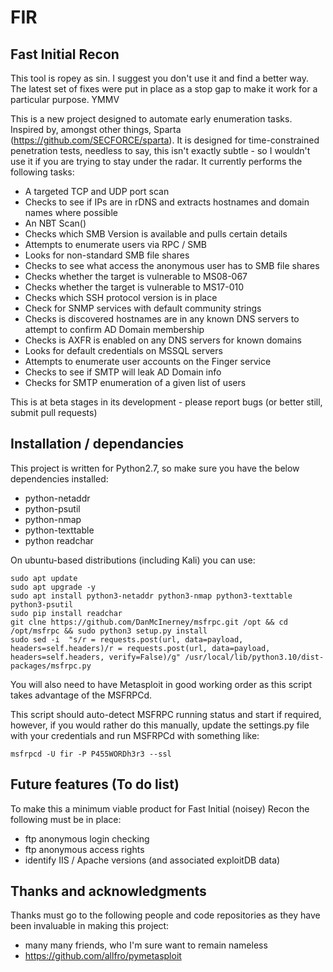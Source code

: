 # FIR
## Fast Initial Recon

This tool is ropey as sin.  I suggest you don't use it and find a better way.  The latest set of fixes were put in place as a stop gap to make it work for a particular purpose.  YMMV

This is a new project designed to automate early enumeration tasks.  Inspired by, amongst other things, Sparta
 (https://github.com/SECFORCE/sparta).  It is designed for time-constrained penetration tests, needless to say, this
 isn't exactly subtle - so I wouldn't use it if you are trying to stay under the radar.  It currently performs
 the following tasks:
 
 - A targeted TCP and UDP port scan
 - Checks to see if IPs are in rDNS and extracts hostnames and domain names where possible
 - An NBT Scan()
 - Checks which SMB Version is available and pulls certain details
 - Attempts to enumerate users via RPC / SMB
 - Looks for non-standard SMB file shares
 - Checks to see what access the anonymous user has to SMB file shares
 - Checks whether the target is vulnerable to MS08-067
 - Checks whether the target is vulnerable to MS17-010
 - Checks which SSH protocol version is in place
 - Check for SNMP services with default community strings
 - Checks is discovered hostnames are in any known DNS servers to attempt to confirm AD Domain membership
 - Checks is AXFR is enabled on any DNS servers for known domains
 - Looks for default credentials on MSSQL servers
 - Attempts to enumerate user accounts on the Finger service
 - Checks to see if SMTP will leak AD Domain info
 - Checks for SMTP enumeration of a given list of users

This is at beta stages in its development - please report bugs (or better still, submit pull requests)

## Installation / dependancies

This project is written for Python2.7, so make sure you have the below dependencies installed:

 - python-netaddr
 - python-psutil
 - python-nmap
 - python-texttable
 - python readchar

On ubuntu-based distributions (including Kali) you can use:

    sudo apt update
    sudo apt upgrade -y
    sudo apt install python3-netaddr python3-nmap python3-texttable python3-psutil
    sudo pip install readchar
    git clne https://github.com/DanMcInerney/msfrpc.git /opt && cd /opt/msfrpc && sudo python3 setup.py install
    sudo sed -i  "s/r = requests.post(url, data=payload, headers=self.headers)/r = requests.post(url, data=payload, headers=self.headers, verify=False)/g" /usr/local/lib/python3.10/dist-packages/msfrpc.py

You will also need to have Metasploit in good working order as this script takes advantage of the MSFRPCd.

This script should auto-detect MSFRPC running status and start if required, however, if you would rather do
this manually, update the settings.py file with your credentials and run MSFRPCd with something like:

    msfrpcd -U fir -P P455WORDh3r3 --ssl
    
## Future features (To do list)

To make this a minimum viable product for Fast Initial (noisey) Recon the following must be in place:

 - ftp anonymous login checking
 - ftp anonymous access rights
 - identify IIS / Apache versions (and associated exploitDB data)

## Thanks and acknowledgments

Thanks must go to the following people and code repositories as they have been invaluable in making this project:

 - many many friends, who I'm sure want to remain nameless
 - https://github.com/allfro/pymetasploit
